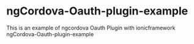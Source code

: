 # ngCordova-Oauth-plugin-example
This is an example of ngcordova Oauth Plugin with ionicframework
ngCordova-Oauth-plugin-example
